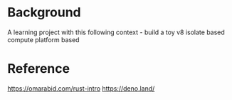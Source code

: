 # Background

A learning project with this following context - build a toy v8 isolate based compute platform based

# Reference

https://omarabid.com/rust-intro
https://deno.land/
